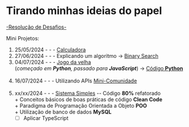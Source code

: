 # Tirando minhas ideias do papel

[-Resolução de Desafios-](https://henrygoncalvess.github.io/Projetos/desafios/desafios)

Mini Projetos:

1. 25/05/2024 - - - [Calculadora](https://henrygoncalvess.github.io/Projetos/calculadora/escola/calc) <br>
1. 27/06/2024 - - - Explicando um algoritmo -> [Binary Search](https://henrygoncalvess.github.io/Projetos/binary_search)<br>
1. 04/07/2024 - - - [Jogo da velha](https://henrygoncalvess.github.io/Projetos/jogo_velha)<br>
(*começado em **Python**, passado para **JavaScript***) -> [Código **Python**](https://henrygoncalvess.github.io/Projetos/jogo_velha/cod_python/cod) <br> <br>
1. 16/07/2024 - - - Utilizando APIs [Mini-Comunidade](https://henrygoncalvess.github.io/Projetos/usandoAPI) <br> <br>
1. xx/xx/2024 - - - [Sistema Simples](https://henrygoncalvess.github.io/Projetos/sistema) -- Código **80%** refatorado <br>
\+ Conceitos básicos de boas práticas de código **Clean Code** <br>
\+ Paradigma de Programação Orientada a Objeto **POO** <br>
\+ Utilização de banco de dados **MySQL**
   - [ ] Aplicar TypeScript